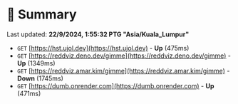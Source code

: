 # 📖 Summary
Last updated: **22/9/2024, 1:55:32 PTG "Asia/Kuala_Lumpur"**

- `GET` [https://hst.ujol.dev](https://hst.ujol.dev) - **Up** (475ms)
- `GET` [https://reddviz.deno.dev/gimme](https://reddviz.deno.dev/gimme) - **Up** (1349ms)
- `GET` [https://reddviz.amar.kim/gimme](https://reddviz.amar.kim/gimme) - **Down** (1745ms)
- `GET` [https://dumb.onrender.com](https://dumb.onrender.com) - **Up** (471ms)
